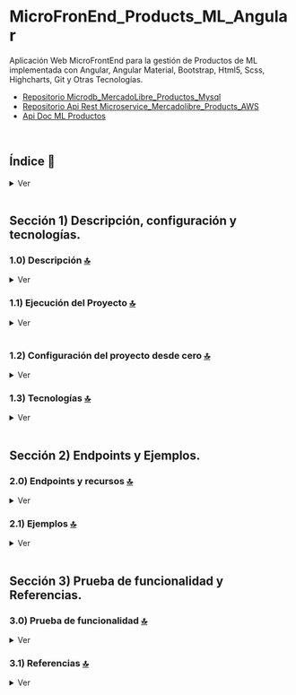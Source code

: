 # MicroFronEnd_Products_ML_Angular
Aplicación Web MicroFrontEnd para la gestión de Productos de ML implementada con Angular, Angular Material, Bootstrap, Html5, Scss, Highcharts, Git y Otras Tecnologías.
* [Repositorio Microdb_MercadoLibre_Productos_Mysql](https://github.com/andresWeitzel/Microdb_MercadoLibre_Productos_Mysql)
* [Repositorio Api Rest Microservice_Mercadolibre_Products_AWS](https://github.com/andresWeitzel/Microservice_Mercadolibre_Products_AWS)
* [Api Doc ML Productos](https://developers.mercadolibre.com.ar/es_ar/publica-productos)



<br>

## Índice 📜

<details>
 <summary> Ver </summary>
 
 <br>
 
### Sección 1) Descripción, configuración y tecnologías.

 - [1.0) Descripción del Proyecto.](#10-descripción-)
 - [1.1) Ejecución del Proyecto.](#11-ejecución-del-proyecto-)
 - [1.2) Configuración del proyecto desde cero](#12-configuración-del-proyecto-desde-cero-)
 - [1.3) Tecnologías.](#13-tecnologías-)

### Sección 2) Endpoints y Ejemplos 
 
 - [2.0) EndPoints y recursos.](#20-endpoints-y-recursos-)
 - [2.1) Ejemplos.](#21-ejemplos-)
 
### Sección 3) Prueba de funcionalidad y Referencias
 
 - [3.0) Prueba de funcionalidad.](#30-prueba-de-funcionalidad-)
 - [3.1) Referencias.](#31-referencias-)
	 

<br>

</details>



<br>

## Sección 1) Descripción, configuración y tecnologías. 


### 1.0) Descripción [🔝](#índice-) 

<details>
  <summary>Ver</summary>

 <br>

### 1.0.0) Descripción General


 ### 1.0.1) Descripción Arquitectura y Funcionamiento
 

<br>

</details>


### 1.1) Ejecución del Proyecto [🔝](#índice-)

<details>
  <summary>Ver</summary>
<br>
 
* Instalamos la última versión LTS de [Nodejs(v18)](https://nodejs.org/en/download) 
* Una vez creado un entorno de trabajo a través de algún ide, clonamos el proyecto
```git
git clone https://github.com/andresWeitzel/MicroFrontEnd_Products_ML_Angular
```
* Nos posicionamos sobre el proyecto
```git
cd 'projectName'
```
* Instalamos todas las dependencias necesarias
```git
npm i
```
* Ejecutar la base de datos
* Ejecutar la api rest
* Ejecutar el proyecto
```git
ng serve 
```

  


 
<br>

</details>
 <br>

### 1.2) Configuración del proyecto desde cero [🔝](#índice-)

<details>
  <summary>Ver</summary>
 
 <br>
 
  
* Creamos un entorno de trabajo a través de algún ide, luego de crear una carpeta nos posicionamos sobre la misma o la abrimos con vsc
```git
cd 'projectName'
```
* Instalamos la última versión LTS de [Nodejs(v18)](https://nodejs.org/en/download)
* Creamos la app con Next.js con una plantilla base.
```git
npx create-next-app@latest micro_front_end_users_ml_nextjs --use-npm --example "https://github.com/vercel/next-learn/tree/master/basics/learn-starter"
```
* Usaremos [git](https://www.hostinger.com.ar/tutoriales/instalar-git-en-distintos-sistemas-operativos) como control de versiones. Nos posicionamos en la app e inicializamos git
```git
git init
```
* Creamos el repositorio en github (sin readme) y agregamos la url del repositorio creado (ej: la siguiente)
```git
git remote add origin https://github.com/andresWeitzel/MicroFrontEnd_Users_ML_NextJS
```
* Traemos los cambios del remoto, agregamos los nuevos cambios en local, commitiamos y los subimos al repo.
```git
git pull origin master
git add *
git commit -m "Create Next.js app"
git push origin
```
* Ejecutamos la app inicial
```git
npm run dev
```
* Ya tenemos una app funcional con una estructura inicial definida por NextJS. La aplicación queda deployada en http://localhost:3001
* `Aclaración` : El resto de las modificaciones aplicadas sobre la plantilla inicial no se describen por temas de simplificación de doc. Para más info consultar el tutorial de [Creación Next.js App](https://nextjs.org/learn/basics/create-nextjs-app/setup) para el uso de componentes, rutas, etc.




<br>

</details>

### 1.3) Tecnologías [🔝](#índice-)

<details>
  <summary>Ver</summary>


 <br>
 

| **Tecnologías** | **Versión** | **Finalidad** |               
| ------------- | ------------- | ------------- |
| [NodeJS](https://nodejs.org/en/) | 14.18.1  | Librería JS |
| [Mysql](https://www.mysql.com/) | 10.1 | SGDB | 
| [XAMPP](https://www.apachefriends.org/es/index.html) | 3.2.2 | Paquete de servidores | 
| [VSC](https://code.visualstudio.com/docs) | 1.72.2  | IDE |
| [Postman](https://www.postman.com/downloads/) | 10.11  | Cliente Http |
| [CMD](https://learn.microsoft.com/en-us/windows-server/administration/windows-commands/cmd) | 10 | Símbolo del Sistema para linea de comandos | 
| [Git](https://git-scm.com/downloads) | 2.29.1  | Control de Versiones |

</br>


| **Plugin** | 
| -------------  |
| |


</br>

| **Extensión** |              
| -------------  | 
| Prettier - Code formatter |

<br>

</details>


<br>

## Sección 2) Endpoints y Ejemplos. 


### 2.0) Endpoints y recursos [🔝](#índice-) 

<details>
  <summary>Ver</summary>

<br>

</details>




### 2.1) Ejemplos [🔝](#índice-) 

<details>
  <summary>Ver</summary>
<br>


<br>

</details>



<br>


## Sección 3) Prueba de funcionalidad y Referencias. 


### 3.0) Prueba de funcionalidad [🔝](#índice-) 

<details>
  <summary>Ver</summary>

<br>

<br>

</details>


### 3.1) Referencias [🔝](#índice-)

<details>
  <summary>Ver</summary>
 
 <br>

#### Documentación
* [Creación Next.js App](https://nextjs.org/learn/basics/create-nextjs-app/setup)
* [ Next-ui components](https://nextui.org/)
* [Importar bootstrap en Next](https://medium.com/frontendweb/how-to-add-bootstrap-in-next-js-de997371fd9c)

#### Herramientas 
* [Convertidor html a jsx](https://transform.tools/html-to-jsx)
* [Fondos de pantallas unsplash](https://unsplash.com/it)



<br>

</details>


